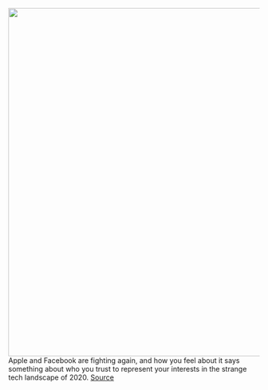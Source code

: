 <img src='https://cdn.vox-cdn.com/thumbor/svVeKltu_B8oY8ZEi0AFb4Z5Fvg=/0x0:2040x1360/1200x800/filters:focal(857x517:1183x843)/cdn.vox-cdn.com/uploads/chorus_image/image/67302471/acastro_180130_1777_0005_v2.0.jpg' width='700px' /><br/>
Apple and Facebook are fighting again, and how you feel about it says something about who you trust to represent your interests in the strange tech landscape of 2020.
<a href='https://www.theverge.com/interface/2020/8/27/21402744/apple-idfa-facebook-fight-ads-advertising'> Source <a/>